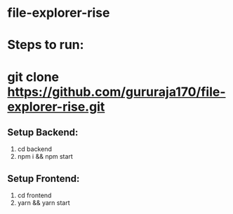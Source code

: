 # file-explorer-rise

# Steps to run:

# git clone https://github.com/gururaja170/file-explorer-rise.git

## Setup Backend:

1. cd backend
2. npm i && npm start

## Setup Frontend:

1. cd frontend
2. yarn && yarn start
